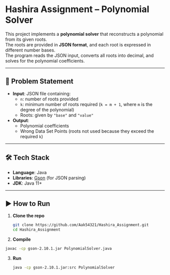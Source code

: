 # Hashira Assignment – Polynomial Solver

This project implements a **polynomial solver** that reconstructs a polynomial from its given roots.  
The roots are provided in **JSON format**, and each root is expressed in different number bases.  
The program reads the JSON input, converts all roots into decimal, and solves for the polynomial coefficients.

---

## 📌 Problem Statement

- **Input**: JSON file containing:
  - `n`: number of roots provided
  - `k`: minimum number of roots required (`k = m + 1`, where `m` is the degree of the polynomial)
  - Roots: given by `"base"` and `"value"`
- **Output**:
  - Polynomial coefficients
  - Wrong Data Set Points (roots not used because they exceed the required `k`)

---

## 🛠️ Tech Stack

- **Language**: Java  
- **Libraries**: [Gson](https://github.com/google/gson) (for JSON parsing)  
- **JDK**: Java 11+  

---
## ▶️ How to Run

1. **Clone the repo**

   ```bash
   git clone https://github.com/Aak54321/Hashira_Assignment.git
   cd Hashira_Assignment
   ```
3. **Compile**
  ```bash
  javac -cp gson-2.10.1.jar PolynomialSolver.java
  ```
3. **Run**
   ```bash
   java -cp gson-2.10.1.jar:src PolynomialSolver
   ```
